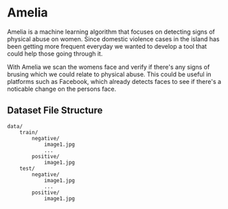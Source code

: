 # Amelia
  
  Amelia is a machine learning algorithm that focuses on detecting signs of physical abuse on women. Since domestic violence cases in the island has been getting more frequent everyday we wanted to develop a tool that could help those going through it.
  
  With Amelia we scan the womens face and verify if there's any signs of brusing which we could relate to physical abuse. This could be useful in platforms such as Facebook, which already detects faces to see if there's a noticable change on the persons face.
  
 
  

## Dataset File Structure

```
data/
	train/
		negative/
			image1.jpg
			...
		positive/
			image1.jpg
	test/
		negative/
			image1.jpg
			...
		positive/
			image1.jpg
```
